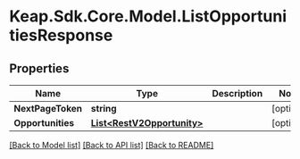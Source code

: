 # Keap.Sdk.Core.Model.ListOpportunitiesResponse

## Properties

Name | Type | Description | Notes
------------ | ------------- | ------------- | -------------
**NextPageToken** | **string** |  | [optional] 
**Opportunities** | [**List&lt;RestV2Opportunity&gt;**](RestV2Opportunity.md) |  | [optional] 

[[Back to Model list]](../README.md#documentation-for-models) [[Back to API list]](../README.md#documentation-for-api-endpoints) [[Back to README]](../README.md)

